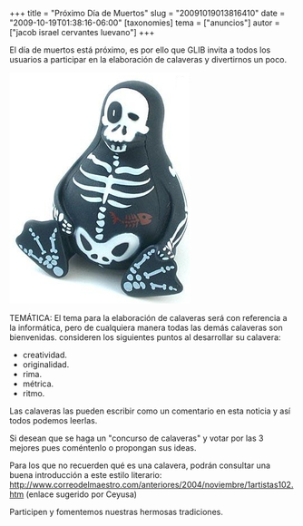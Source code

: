+++
title = "Próximo Día de Muertos"
slug = "20091019013816410"
date = "2009-10-19T01:38:16-06:00"
[taxonomies]
tema = ["anuncios"]
autor = ["jacob israel cervantes luevano"]
+++

El día de muertos está próximo, es por ello que GLIB invita a todos los usuarios
a participar en la elaboración de calaveras y divertirnos un poco.

![Tux calavera](20091019013816410_1_original.jpg)

TEMÁTICA: El tema para la elaboración de calaveras será con referencia a la
informática, pero de cualquiera manera todas las demás calaveras son
bienvenidas. consideren los siguientes puntos al desarrollar su calavera:

- creatividad.
- originalidad.
- rima.
- métrica.
- ritmo.

Las calaveras las pueden escribir como un comentario en esta noticia y así todos
podemos leerlas.

Si desean que se haga un "concurso de calaveras" y votar por las 3 mejores pues
coméntenlo o propongan sus ideas.

Para los que no recuerden qué es una calavera, podrán consultar una buena
introducción a este estilo literario:
<http://www.correodelmaestro.com/anteriores/2004/noviembre/1artistas102.htm>
(enlace sugerido por Ceyusa)

Participen y fomentemos nuestras hermosas tradiciones.
